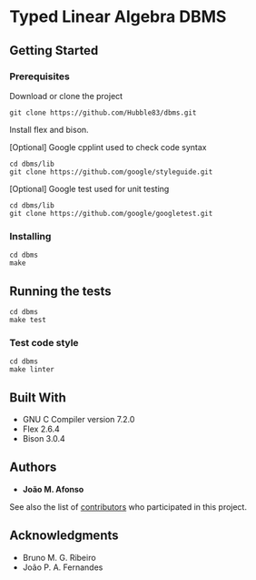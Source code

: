 # Typed Linear Algebra DBMS

<!--One Paragraph of project description goes here-->

## Getting Started

<!--These instructions will get you a copy of the project up and running on your local machine for development and testing purposes. See deployment for notes on how to deploy the project on a live system.-->

### Prerequisites

Download or clone the project

```
git clone https://github.com/Hubble83/dbms.git
```

Install flex and bison.

[Optional] Google cpplint used to check code syntax

```
cd dbms/lib
git clone https://github.com/google/styleguide.git
```

[Optional] Google test used for unit testing

```
cd dbms/lib
git clone https://github.com/google/googletest.git
```

### Installing

<!--A step by step series of examples that tell you have to get a development env running-->

<!--Say what the step will be-->

```
cd dbms
make
```

<!--And repeat-->

<!--```
until finished
```-->

<!--End with an example of getting some data out of the system or using it for a little demo-->

## Running the tests

<!--Explain how to run the automated tests for this system-->

<!--### Break down into end to end tests-->

<!--Explain what these tests test and why-->

```
cd dbms
make test
```

### Test code style

```
cd dbms
make linter
```

<!--Explain what these tests test and why-->

<!--```
Give an example
```-->

<!--## Deployment-->

<!--Add additional notes about how to deploy this on a live system-->

## Built With

* GNU C Compiler version 7.2.0
* Flex 2.6.4
* Bison 3.0.4

<!--## Contributing-->

<!--Please read [CONTRIBUTING.md](https://gist.github.com/PurpleBooth/b24679402957c63ec426) for details on our code of conduct, and the process for submitting pull requests to us.-->

<!--## Versioning-->

<!--We use [SemVer](http://semver.org/) for versioning. For the versions available, see the [tags on this repository](https://github.com/your/project/tags).-->

## Authors

* **João M. Afonso**<!-- - *Initial work* - [PurpleBooth](https://github.com/PurpleBooth)-->

See also the list of [contributors](https://github.com/Hubble83/dbms/contributors) who participated in this project.

<!--## License-->

<!--This project is licensed under the MIT License - see the [LICENSE.md](LICENSE.md) file for details-->

## Acknowledgments

* Bruno M. G. Ribeiro
* João P. A. Fernandes

